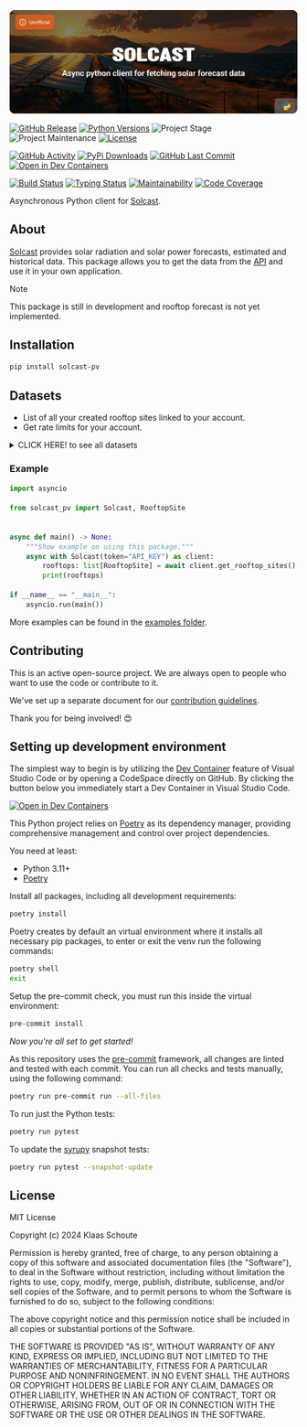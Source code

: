<!-- Banner -->
![alt Banner of the Solcast package](https://raw.githubusercontent.com/klaasnicolaas/python-solcast-pv/main/assets/header_solcast_pv-min.png)

<!-- PROJECT SHIELDS -->
[![GitHub Release][releases-shield]][releases]
[![Python Versions][python-versions-shield]][pypi]
![Project Stage][project-stage-shield]
![Project Maintenance][maintenance-shield]
[![License][license-shield]](LICENSE)

[![GitHub Activity][commits-shield]][commits-url]
[![PyPi Downloads][downloads-shield]][downloads-url]
[![GitHub Last Commit][last-commit-shield]][commits-url]
[![Open in Dev Containers][devcontainer-shield]][devcontainer]

[![Build Status][build-shield]][build-url]
[![Typing Status][typing-shield]][typing-url]
[![Maintainability][maintainability-shield]][maintainability-url]
[![Code Coverage][codecov-shield]][codecov-url]


Asynchronous Python client for [Solcast][solcast].

## About

[Solcast][solcast] provides solar radiation and solar power forecasts, estimated and
historical data. This package allows you to get the data from the [API][solcast-api]
and use it in your own application.

> [!NOTE]
> This package is still in development and rooftop forecast is not yet implemented.

## Installation

```bash
pip install solcast-pv
```

## Datasets

- List of all your created rooftop sites linked to your account.
- Get rate limits for your account.

<details>
  <summary>CLICK HERE! to see all datasets</summary>

### Rooftop Site

**Note**: _requesting the list of all your created rooftop sites linked to your account, will not affect your daily rate limit._

| Name | Type | Description |
| :--- | :--- | :---------- |
| `name` | `str` | The name of the rooftop site. |
| `resource_id` | `str` | The unique identifier of the rooftop site. |
| `install_date` | `datetime` | The installation date of your solar panels. |
| `capacity` | `float` | The capacity of the solar panels. |
| `capacity_dc` | `float` | The capacity of the solar panels in DC. |
| `azimuth` | `int` | The azimuth of the solar panels. |
| `tilt` | `int` | The tilt of the solar panels. |
| `loss_factor` | `float` | The loss factor of the solar panels. |

### Rate Limits

**Note**: _requesting the rate limits for your account will not affect your daily rate limit._

| Name | Type | Description |
| :--- | :--- | :---------- |
| `daily_limit` | `int` | The daily limit of API calls. |
| `remaining_daily` | `int` | The remaining daily limit of API calls. |
| `consumed_daily` | `int` | How many API calls you have consumed today. |
</details>

### Example

```python
import asyncio

from solcast_pv import Solcast, RooftopSite


async def main() -> None:
    """Show example on using this package."""
    async with Solcast(token="API_KEY") as client:
        rooftops: list[RooftopSite] = await client.get_rooftop_sites()
        print(rooftops)

if __name__ == "__main__":
    asyncio.run(main())
```

More examples can be found in the [examples folder](./examples/).

## Contributing

This is an active open-source project. We are always open to people who want to
use the code or contribute to it.

We've set up a separate document for our
[contribution guidelines](CONTRIBUTING.md).

Thank you for being involved! :heart_eyes:

## Setting up development environment

The simplest way to begin is by utilizing the [Dev Container][devcontainer]
feature of Visual Studio Code or by opening a CodeSpace directly on GitHub.
By clicking the button below you immediately start a Dev Container in Visual Studio Code.

[![Open in Dev Containers][devcontainer-shield]][devcontainer]

This Python project relies on [Poetry][poetry] as its dependency manager,
providing comprehensive management and control over project dependencies.

You need at least:

- Python 3.11+
- [Poetry][poetry-install]

Install all packages, including all development requirements:

```bash
poetry install
```

Poetry creates by default an virtual environment where it installs all
necessary pip packages, to enter or exit the venv run the following commands:

```bash
poetry shell
exit
```

Setup the pre-commit check, you must run this inside the virtual environment:

```bash
pre-commit install
```

*Now you're all set to get started!*

As this repository uses the [pre-commit][pre-commit] framework, all changes
are linted and tested with each commit. You can run all checks and tests
manually, using the following command:

```bash
poetry run pre-commit run --all-files
```

To run just the Python tests:

```bash
poetry run pytest
```

To update the [syrupy](https://github.com/tophat/syrupy) snapshot tests:

```bash
poetry run pytest --snapshot-update
```

## License

MIT License

Copyright (c) 2024 Klaas Schoute

Permission is hereby granted, free of charge, to any person obtaining a copy
of this software and associated documentation files (the "Software"), to deal
in the Software without restriction, including without limitation the rights
to use, copy, modify, merge, publish, distribute, sublicense, and/or sell
copies of the Software, and to permit persons to whom the Software is
furnished to do so, subject to the following conditions:

The above copyright notice and this permission notice shall be included in all
copies or substantial portions of the Software.

THE SOFTWARE IS PROVIDED "AS IS", WITHOUT WARRANTY OF ANY KIND, EXPRESS OR
IMPLIED, INCLUDING BUT NOT LIMITED TO THE WARRANTIES OF MERCHANTABILITY,
FITNESS FOR A PARTICULAR PURPOSE AND NONINFRINGEMENT. IN NO EVENT SHALL THE
AUTHORS OR COPYRIGHT HOLDERS BE LIABLE FOR ANY CLAIM, DAMAGES OR OTHER
LIABILITY, WHETHER IN AN ACTION OF CONTRACT, TORT OR OTHERWISE, ARISING FROM,
OUT OF OR IN CONNECTION WITH THE SOFTWARE OR THE USE OR OTHER DEALINGS IN THE
SOFTWARE.


<!-- LINKS FROM PLATFORM -->
[solcast]: https://solcast.com/
[solcast-api]: https://docs.solcast.com.au/


<!-- MARKDOWN LINKS & IMAGES -->
[build-shield]: https://github.com/klaasnicolaas/python-solcast-pv/actions/workflows/tests.yaml/badge.svg
[build-url]: https://github.com/klaasnicolaas/python-solcast-pv/actions/workflows/tests.yaml
[codecov-shield]: https://codecov.io/gh/klaasnicolaas/python-solcast-pv/branch/main/graph/badge.svg?token=X4799ZA1V2
[codecov-url]: https://codecov.io/gh/klaasnicolaas/python-solcast-pv
[commits-shield]: https://img.shields.io/github/commit-activity/y/klaasnicolaas/python-solcast-pv.svg
[commits-url]: https://github.com/klaasnicolaas/python-solcast-pv/commits/main
[devcontainer-shield]: https://img.shields.io/static/v1?label=Dev%20Containers&message=Open&color=blue&logo=visualstudiocode
[devcontainer]: https://vscode.dev/redirect?url=vscode://ms-vscode-remote.remote-containers/cloneInVolume?url=https://github.com/klaasnicolaas/python-solcast-pv
[downloads-shield]: https://img.shields.io/pypi/dm/solcast-pv
[downloads-url]: https://pypistats.org/packages/solcast-pv
[last-commit-shield]: https://img.shields.io/github/last-commit/klaasnicolaas/python-solcast-pv.svg
[license-shield]: https://img.shields.io/github/license/klaasnicolaas/python-solcast-pv.svg
[maintainability-shield]: https://api.codeclimate.com/v1/badges/37e0267f0b2ab438f848/maintainability
[maintainability-url]: https://codeclimate.com/github/klaasnicolaas/python-solcast-pv/maintainability
[maintenance-shield]: https://img.shields.io/maintenance/yes/2024.svg
[project-stage-shield]: https://img.shields.io/badge/project%20stage-experimental-yellow.svg
[pypi]: https://pypi.org/project/solcast-pv/
[python-versions-shield]: https://img.shields.io/pypi/pyversions/solcast-pv
[releases-shield]: https://img.shields.io/github/release/klaasnicolaas/python-solcast-pv.svg
[releases]: https://github.com/klaasnicolaas/python-solcast-pv/releases
[typing-shield]: https://github.com/klaasnicolaas/python-solcast-pv/actions/workflows/typing.yaml/badge.svg
[typing-url]: https://github.com/klaasnicolaas/python-solcast-pv/actions/workflows/typing.yaml

[poetry-install]: https://python-poetry.org/docs/#installation
[poetry]: https://python-poetry.org
[pre-commit]: https://pre-commit.com
